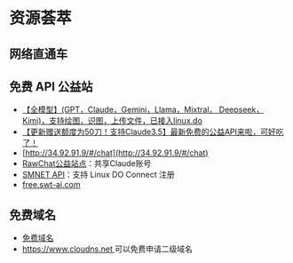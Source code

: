 # 资源荟萃

## 网络直通车

## 免费 API 公益站

- [【全模型】(GPT，Claude，Gemini，Llama，Mixtral， Deepseek，Kimi)，支持绘图，识图，上传文件，已接入linux.do](https://linux.do/t/topic/169533)
- [【更新赠送额度为50刀！支持Claude3.5】最新免费的公益API来啦，可好吃了！](https://linux.do/t/topic/191320)
- [http://34.92.91.9/#/chat](http://34.92.91.9/#/chat)
- [RawChat公益站点](https://kelaode.ai/)：共享Claude账号
- [SMNET API](https://api.smnet.asia/)：支持 Linux DO Connect 注册
- [free.swt-ai.com](https://free.swt-ai.com/)

## 免费域名

- [免费域名](https://linux.do/t/topic/26864)
- [https://www.cloudns.net ](https://www.cloudns.net)可以免费申请二级域名